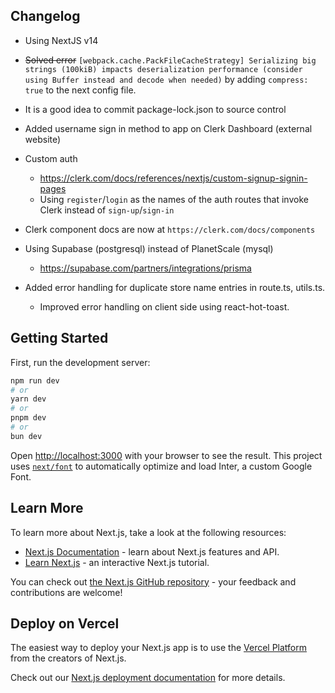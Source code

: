## Changelog

- Using NextJS v14
- ~~Solved error~~ `[webpack.cache.PackFileCacheStrategy] Serializing big strings (100kiB) impacts deserialization performance (consider using Buffer instead and decode when needed)` by adding `compress: true` to the next config file.
- It is a good idea to commit package-lock.json to source control
- Added username sign in method to app on Clerk Dashboard (external website)
- Custom auth
  - https://clerk.com/docs/references/nextjs/custom-signup-signin-pages
  - Using `register`/`login` as the names of the auth routes that invoke Clerk instead of `sign-up`/`sign-in`

- Clerk component docs are now at `https://clerk.com/docs/components`
- Using Supabase (postgresql) instead of PlanetScale (mysql)
  - https://supabase.com/partners/integrations/prisma
- Added error handling for duplicate store name entries in route.ts, utils.ts.
  - Improved error handling on client side using react-hot-toast.



## Getting Started

First, run the development server:

```bash
npm run dev
# or
yarn dev
# or
pnpm dev
# or
bun dev
```

Open [http://localhost:3000](http://localhost:3000) with your browser to see the result.
This project uses [`next/font`](https://nextjs.org/docs/basic-features/font-optimization) to automatically optimize and load Inter, a custom Google Font.

## Learn More

To learn more about Next.js, take a look at the following resources:

- [Next.js Documentation](https://nextjs.org/docs) - learn about Next.js features and API.
- [Learn Next.js](https://nextjs.org/learn) - an interactive Next.js tutorial.

You can check out [the Next.js GitHub repository](https://github.com/vercel/next.js/) - your feedback and contributions are welcome!

## Deploy on Vercel

The easiest way to deploy your Next.js app is to use the [Vercel Platform](https://vercel.com/new?utm_medium=default-template&filter=next.js&utm_source=create-next-app&utm_campaign=create-next-app-readme) from the creators of Next.js.

Check out our [Next.js deployment documentation](https://nextjs.org/docs/deployment) for more details.
